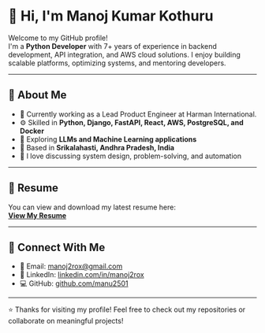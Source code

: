 # 👋 Hi, I'm Manoj Kumar Kothuru  

Welcome to my GitHub profile!  
I'm a **Python Developer** with 7+ years of experience in backend development, API integration, and AWS cloud solutions. I enjoy building scalable platforms, optimizing systems, and mentoring developers.  

---

## 🧠 About Me  
- 💼 Currently working as a Lead Product Engineer at Harman International.  
- ⚙️ Skilled in **Python, Django, FastAPI, React, AWS, PostgreSQL, and Docker**  
- 🌱 Exploring **LLMs and Machine Learning applications**  
- 📍 Based in **Srikalahasti, Andhra Pradesh, India**  
- 💬 I love discussing system design, problem-solving, and automation  

---

## 📜 Resume  
You can view and download my latest resume here:  
[**View My Resume**](https://manu2501.github.io/personal-resume/)

---

## 🔗 Connect With Me  
- 📧 Email: [manoj2rox@gmail.com](mailto:manoj2rox@gmail.com)  
- 🔗 LinkedIn: [linkedin.com/in/manoj2rox](https://linkedin.com/in/manoj2rox)  
- 💻 GitHub: [github.com/manu2501](https://github.com/manu2501)  

---

⭐ Thanks for visiting my profile! Feel free to check out my repositories or collaborate on meaningful projects!
